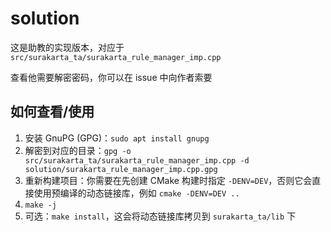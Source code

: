# solution

这是助教的实现版本，对应于 `src/surakarta_ta/surakarta_rule_manager_imp.cpp`

查看他需要解密密码，你可以在 issue 中向作者索要

## 如何查看/使用

1. 安装 GnuPG (GPG)：`sudo apt install gnupg`
2. 解密到对应的目录：`gpg -o src/surakarta_ta/surakarta_rule_manager_imp.cpp -d solution/surakarta_rule_manager_imp.cpp.gpg`
3. 重新构建项目：你需要在先创建 CMake 构建时指定 `-DENV=DEV`，否则它会直接使用预编译的动态链接库，例如 `cmake -DENV=DEV ..`
4. `make -j`
5. 可选：`make install`，这会将动态链接库拷贝到 `surakarta_ta/lib` 下
